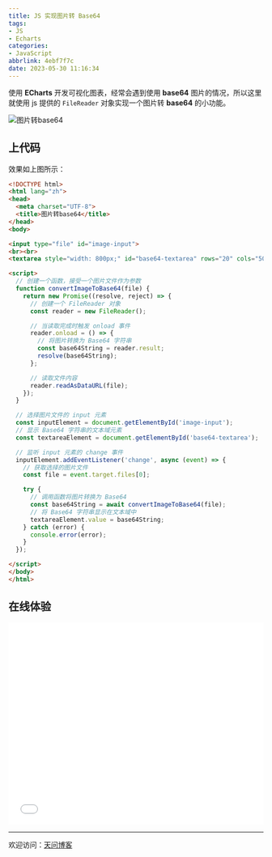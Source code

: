 ```yaml
---
title: JS 实现图片转 Base64
tags:
- JS
- Echarts
categories:
- JavaScript
abbrlink: 4ebf7f7c
date: 2023-05-30 11:16:34
---
```


使用 **ECharts** 开发可视化图表，经常会遇到使用 **base64** 图片的情况，所以这里就使用 js 提供的 `FileReader` 对象实现一个图片转 **base64** 的小功能。

![图片转base64](https://tiven.cn/static/img/img-base64-01-13z7sRy6yG9yaUCseeQmi.jpg)

[//]: # (<!-- more -->)

## 上代码

效果如上图所示：

```html
<!DOCTYPE html>
<html lang="zh">
<head>
  <meta charset="UTF-8">
  <title>图片转base64</title>
</head>
<body>

<input type="file" id="image-input">
<br><br>
<textarea style="width: 800px;" id="base64-textarea" rows="20" cols="50"></textarea>

<script>
  // 创建一个函数，接受一个图片文件作为参数
  function convertImageToBase64(file) {
    return new Promise((resolve, reject) => {
      // 创建一个 FileReader 对象
      const reader = new FileReader();

      // 当读取完成时触发 onload 事件
      reader.onload = () => {
        // 将图片转换为 Base64 字符串
        const base64String = reader.result;
        resolve(base64String);
      };

      // 读取文件内容
      reader.readAsDataURL(file);
    });
  }

  // 选择图片文件的 input 元素
  const inputElement = document.getElementById('image-input');
  // 显示 Base64 字符串的文本域元素
  const textareaElement = document.getElementById('base64-textarea');

  // 监听 input 元素的 change 事件
  inputElement.addEventListener('change', async (event) => {
    // 获取选择的图片文件
    const file = event.target.files[0];

    try {
      // 调用函数将图片转换为 Base64
      const base64String = await convertImageToBase64(file);
      // 将 Base64 字符串显示在文本域中
      textareaElement.value = base64String;
    } catch (error) {
      console.error(error);
    }
  });

</script>
</body>
</html>
```

## 在线体验

<iframe style="width: 100%; height: 400px; box-sizing: border-box;"
        src="/demos/pic-to-base64.html" frameborder="0">
    <p>Your browser does not support iframes.</p>
</iframe>

---

欢迎访问：[天问博客](https://tiven.cn/p/4ebf7f7c/ "天问博客-专注于大前端技术")

